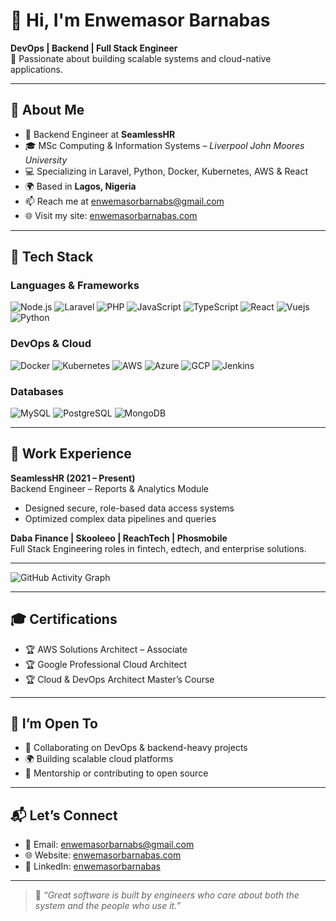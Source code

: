 # 👋 Hi, I'm Enwemasor Barnabas

**DevOps | Backend | Full Stack Engineer**  
🎯 Passionate about building scalable systems and cloud-native applications.

---

## 🧠 About Me

- 🏢 Backend Engineer at **SeamlessHR**  
- 🎓 MSc Computing & Information Systems – *Liverpool John Moores University*  
- 💻 Specializing in Laravel, Python, Docker, Kubernetes, AWS & React  
- 🌍 Based in **Lagos, Nigeria**  
- 📫 Reach me at [enwemasorbarnabs@gmail.com](mailto:enwemasorbarnabs@gmail.com)  
- 🌐 Visit my site: [enwemasorbarnabas.com](https://enwemasorbarnabas.com)

---

## 🚀 Tech Stack

### Languages & Frameworks
![Node.js](https://img.shields.io/badge/Node.js-339933?style=flat&logo=node.js&logoColor=white)
![Laravel](https://img.shields.io/badge/Laravel-E74430?style=flat&logo=laravel&logoColor=white)
![PHP](https://img.shields.io/badge/PHP-777BB4?style=flat&logo=php&logoColor=white)
![JavaScript](https://img.shields.io/badge/JavaScript-F7DF1E?style=flat&logo=javascript&logoColor=black)
![TypeScript](https://img.shields.io/badge/TypeScript-3178C6?style=flat&logo=typescript&logoColor=white)
![React](https://img.shields.io/badge/React-61DAFB?style=flat&logo=react&logoColor=black)
![Vuejs](https://img.shields.io/badge/React-61DAFB?style=flat&logo=vuejs&logoColor=black)
![Python](https://img.shields.io/badge/Python-3776AB?style=flat&logo=python&logoColor=white)



### DevOps & Cloud
![Docker](https://img.shields.io/badge/Docker-2496ED?style=flat&logo=docker&logoColor=white)
![Kubernetes](https://img.shields.io/badge/Kubernetes-326CE5?style=flat&logo=kubernetes&logoColor=white)
![AWS](https://img.shields.io/badge/AWS-232F3E?style=flat&logo=amazon-aws&logoColor=white)
![Azure](https://img.shields.io/badge/Azure-0078D4?style=flat&logo=microsoft-azure&logoColor=white)
![GCP](https://img.shields.io/badge/GCP-4285F4?style=flat&logo=google-cloud&logoColor=white)
![Jenkins](https://img.shields.io/badge/Jenkins-D24939?style=flat&logo=jenkins&logoColor=white)

### Databases
![MySQL](https://img.shields.io/badge/MySQL-005C84?style=flat&logo=mysql&logoColor=white)
![PostgreSQL](https://img.shields.io/badge/PostgreSQL-336791?style=flat&logo=postgresql&logoColor=white)
![MongoDB](https://img.shields.io/badge/MongoDB-47A248?style=flat&logo=mongodb&logoColor=white)

---

## 💼 Work Experience

**SeamlessHR (2021 – Present)**  
Backend Engineer – Reports & Analytics Module  
- Designed secure, role-based data access systems  
- Optimized complex data pipelines and queries

**Daba Finance | Skooleeo | ReachTech | Phosmobile**  
Full Stack Engineering roles in fintech, edtech, and enterprise solutions.

---

![GitHub Activity Graph](https://github-readme-activity-graph.cyclic.app/graph?username=eenwemasor&theme=github-compact)

---

## 🎓 Certifications

- 🏆 AWS Solutions Architect – Associate  
- 🏆 Google Professional Cloud Architect  
- 🏆 Cloud & DevOps Architect Master’s Course

---

## 🤝 I’m Open To

- 🔧 Collaborating on DevOps & backend-heavy projects  
- 🌍 Building scalable cloud platforms  
- 🧪 Mentorship or contributing to open source

---

## 📬 Let’s Connect

- 📧 Email: [enwemasorbarnabs@gmail.com](mailto:enwemasorbarnabs@gmail.com)  
- 🌐 Website: [enwemasorbarnabas.com](https://enwemasorbarnabas.com)  
- 💼 LinkedIn: [enwemasorbarnabas](https://www.linkedin.com/in/enwemasorbarnabas)

---

> 🧩 *“Great software is built by engineers who care about both the system and the people who use it.”*

